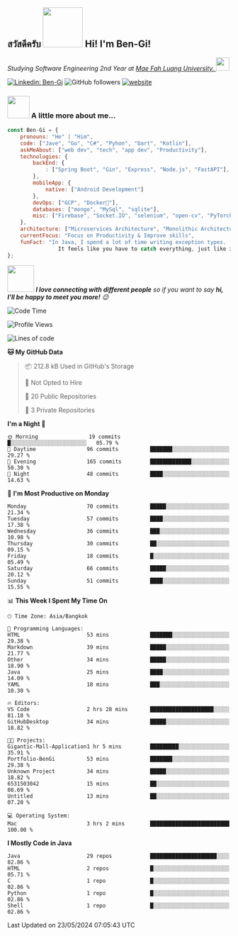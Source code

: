 <h2><p><a href="https://giphy.com/gifs/bread-L3nWlmgyqCeU8"></a></p>สวัสดีครับ <img src="https://media.giphy.com/media/L3nWlmgyqCeU8/giphy.gif" width="90" frameBorder="0" class="giphy-embed" allowFullScreen></img> Hi! I'm Ben-Gi!</h2>
<p><em>Studying Software Engineering 2nd Year at <a href="https://en.mfu.ac.th/home.html"> Mae Fah Luang University.
</a><img src="https://media.giphy.com/media/WUlplcMpOCEmTGBtBW/giphy.gif" width="30"> </em></p>


[![Linkedin: Ben-Gi](https://img.shields.io/badge/-BenGi-blue?style=flat-square&logo=Linkedin&logoColor=white&link=https://www.linkedin.com/in/nimit-tanbooutor-798139246/)](https://www.linkedin.com/in/nimit-tanbooutor-798139246/)
![GitHub followers](https://img.shields.io/github/followers/6531503042?label=Follow&style=social)
[![website](https://img.shields.io/badge/Website-46a2f1.svg?&style=flat-square&logo=Google-Chrome&logoColor=white&link=https://6531503042.github.io/Portfolio-BenGi/)](https://6531503042.github.io/Portfolio-BenGi/)

### <img src="https://media.giphy.com/media/VgCDAzcKvsR6OM0uWg/giphy.gif" width="50"> A little more about me...  

```javascript
const Ben-Gi = {
    pronouns: "He" | "Him",
    code: ["Jave", "Go", "C#", "Pyhon", "Dart", "Kotlin"],
    askMeAbout: ["web dev", "tech", "app dev", "Productivity"],
    technologies: {
        backEnd: {
            : ["Spring Boot", "Gin", "Express", "Node.js", "FastAPI"],
        },
        mobileApp: {
            native: ["Android Development"]
        },
        devOps: ["GCP", "Docker🐳"],
        databases: ["mongo", "MySql", "sqlite"],
        misc: ["Firebase", "Socket.IO", "selenium", "open-cv", "PyTorch"]
    },
    architecture: ["Microservices Architecture", "Monolithic Architecture", "Single page applications"],
    currentFocus: "Focus on Productivity & Improve skills",
    funFact: "In Java, I spend a lot of time writing exception types. 
                It feels like you have to catch everything, just like in baseball."
};
```

<img src="https://media.giphy.com/media/LnQjpWaON8nhr21vNW/giphy.gif" width="60"> <em><b>I love connecting with different people</b> so if you want to say <b>hi, I'll be happy to meet you more!</b> 😊</em>

<!--START_SECTION:waka-->
![Code Time](http://img.shields.io/badge/Code%20Time-3%20hrs%202%20mins-blue)

![Profile Views](http://img.shields.io/badge/Profile%20Views-234-blue)

![Lines of code](https://img.shields.io/badge/From%20Hello%20World%20I%27ve%20Written-1.1%20million%20lines%20of%20code-blue)

**🐱 My GitHub Data** 

> 📦 212.8 kB Used in GitHub's Storage 
 > 
> 🚫 Not Opted to Hire
 > 
> 📜 20 Public Repositories 
 > 
> 🔑 3 Private Repositories 
 > 
**I'm a Night 🦉** 

```text
🌞 Morning                19 commits          █░░░░░░░░░░░░░░░░░░░░░░░░   05.79 % 
🌆 Daytime                96 commits          ███████░░░░░░░░░░░░░░░░░░   29.27 % 
🌃 Evening                165 commits         █████████████░░░░░░░░░░░░   50.30 % 
🌙 Night                  48 commits          ████░░░░░░░░░░░░░░░░░░░░░   14.63 % 
```
📅 **I'm Most Productive on Monday** 

```text
Monday                   70 commits          █████░░░░░░░░░░░░░░░░░░░░   21.34 % 
Tuesday                  57 commits          ████░░░░░░░░░░░░░░░░░░░░░   17.38 % 
Wednesday                36 commits          ███░░░░░░░░░░░░░░░░░░░░░░   10.98 % 
Thursday                 30 commits          ██░░░░░░░░░░░░░░░░░░░░░░░   09.15 % 
Friday                   18 commits          █░░░░░░░░░░░░░░░░░░░░░░░░   05.49 % 
Saturday                 66 commits          █████░░░░░░░░░░░░░░░░░░░░   20.12 % 
Sunday                   51 commits          ████░░░░░░░░░░░░░░░░░░░░░   15.55 % 
```


📊 **This Week I Spent My Time On** 

```text
🕑︎ Time Zone: Asia/Bangkok

💬 Programming Languages: 
HTML                     53 mins             ███████░░░░░░░░░░░░░░░░░░   29.38 % 
Markdown                 39 mins             █████░░░░░░░░░░░░░░░░░░░░   21.77 % 
Other                    34 mins             █████░░░░░░░░░░░░░░░░░░░░   18.90 % 
Java                     25 mins             ████░░░░░░░░░░░░░░░░░░░░░   14.09 % 
YAML                     18 mins             ███░░░░░░░░░░░░░░░░░░░░░░   10.30 % 

🔥 Editors: 
VS Code                  2 hrs 28 mins       ████████████████████░░░░░   81.18 % 
GitHubDesktop            34 mins             █████░░░░░░░░░░░░░░░░░░░░   18.82 % 

🐱‍💻 Projects: 
Gigantic-Mall-Application1 hr 5 mins         █████████░░░░░░░░░░░░░░░░   35.91 % 
Portfolio-BenGi          53 mins             ███████░░░░░░░░░░░░░░░░░░   29.38 % 
Unknown Project          34 mins             █████░░░░░░░░░░░░░░░░░░░░   18.82 % 
6531503042               15 mins             ██░░░░░░░░░░░░░░░░░░░░░░░   08.69 % 
Untitled                 13 mins             ██░░░░░░░░░░░░░░░░░░░░░░░   07.20 % 

💻 Operating System: 
Mac                      3 hrs 2 mins        █████████████████████████   100.00 % 
```

**I Mostly Code in Java** 

```text
Java                     29 repos            █████████████████████░░░░   82.86 % 
HTML                     2 repos             █░░░░░░░░░░░░░░░░░░░░░░░░   05.71 % 
C                        1 repo              █░░░░░░░░░░░░░░░░░░░░░░░░   02.86 % 
Python                   1 repo              █░░░░░░░░░░░░░░░░░░░░░░░░   02.86 % 
Shell                    1 repo              █░░░░░░░░░░░░░░░░░░░░░░░░   02.86 % 
```




 Last Updated on 23/05/2024 07:05:43 UTC
<!--END_SECTION:waka-->
